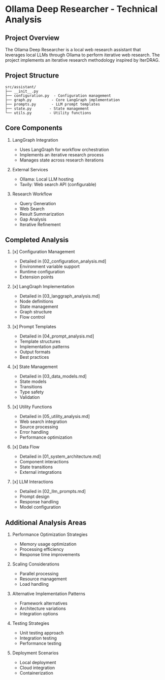 # Ollama Deep Researcher - Technical Analysis

## Project Overview
The Ollama Deep Researcher is a local web research assistant that leverages local LLMs through Ollama to perform iterative web research. The project implements an iterative research methodology inspired by IterDRAG.

## Project Structure
```
src/assistant/
├── __init__.py
├── configuration.py  - Configuration management
├── graph.py         - Core LangGraph implementation
├── prompts.py       - LLM prompt templates
├── state.py        - State management
└── utils.py        - Utility functions
```

## Core Components
1. LangGraph Integration
   - Uses LangGraph for workflow orchestration
   - Implements an iterative research process
   - Manages state across research iterations

2. External Services
   - Ollama: Local LLM hosting
   - Tavily: Web search API (configurable)

3. Research Workflow
   - Query Generation
   - Web Search
   - Result Summarization
   - Gap Analysis
   - Iterative Refinement

## Completed Analysis
1. [x] Configuration Management
   - Detailed in [02_configuration_analysis.md]
   - Environment variable support
   - Runtime configuration
   - Extension points

2. [x] LangGraph Implementation
   - Detailed in [03_langgraph_analysis.md]
   - Node definitions
   - State management
   - Graph structure
   - Flow control

3. [x] Prompt Templates
   - Detailed in [04_prompt_analysis.md]
   - Template structures
   - Implementation patterns
   - Output formats
   - Best practices

4. [x] State Management
   - Detailed in [03_data_models.md]
   - State models
   - Transitions
   - Type safety
   - Validation

5. [x] Utility Functions
   - Detailed in [05_utility_analysis.md]
   - Web search integration
   - Source processing
   - Error handling
   - Performance optimization

6. [x] Data Flow
   - Detailed in [01_system_architecture.md]
   - Component interactions
   - State transitions
   - External integrations

7. [x] LLM Interactions
   - Detailed in [02_llm_prompts.md]
   - Prompt design
   - Response handling
   - Model configuration

## Additional Analysis Areas
1. Performance Optimization Strategies
   - Memory usage optimization
   - Processing efficiency
   - Response time improvements

2. Scaling Considerations
   - Parallel processing
   - Resource management
   - Load handling

3. Alternative Implementation Patterns
   - Framework alternatives
   - Architecture variations
   - Integration options

4. Testing Strategies
   - Unit testing approach
   - Integration testing
   - Performance testing

5. Deployment Scenarios
   - Local deployment
   - Cloud integration
   - Containerization
